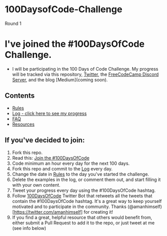 # 100DaysofCode-Challenge
Round 1
# I've joined the #100DaysOfCode Challenge.
* I will be participating in the 100 Days of Code Challenge. My progress will be tracked via this repository, [Twitter](https://twitter.com/Chashutech), the [FreeCodeCamp Discord Server](https://discord.com/invite/KVUmVXA), and the blog [Medium](coming soon). 

## Contents
* [Rules](rules.md)
* [Log - click here to see my progress](log.md)
* [FAQ](FAQ.md)
* [Resources](resources.md)

## If you've decided to join:
1. Fork this repo.
2. Read this: [Join the #100DaysOfCode](https://medium.freecodecamp.com/join-the-100daysofcode-556ddb4579e4)
3. Code minimum an hour every day for the next 100 days.
4. Fork this repo and commit to the [Log](log.md) every day.
5. Change the date in [Rules](rules.md) to the day you've started the challenge.
6. Delete the examples in the log, or comment them out, and start filling it with your own content.
7. Tweet your progress every day using the #100DaysOfCode hashtag.
8. Follow [100DaysOfCode](https://twitter.com/_100DaysOfCode) Twitter Bot that retweets all the tweets that contain the #100DaysOfCode hashtag. It's a great way to keep yourself motivated and to participate in the community. Thanks (@amanhimself)[https://twitter.com/amanhimself] for creating it!
9. If you find a great, helpful resource that others would benefit from, either submit a Pull Request to add it to the repo, or just tweet at me (see info below)
